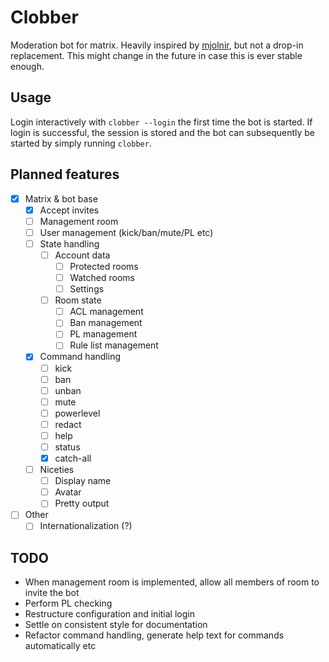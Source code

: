 # Clobber

Moderation bot for matrix. Heavily inspired by [mjolnir](https://github.com/matrix-org/mjolnir), but not a drop-in replacement. This might change in the future in case this is ever stable enough.

## Usage

Login interactively with `clobber --login` the first time the bot is started. If login is successful, the session is stored and the bot can subsequently be started by simply running `clobber`.

## Planned features

- [x] Matrix & bot base
  - [x] Accept invites
  - [ ] Management room
  - [ ] User management (kick/ban/mute/PL etc)
  - [ ] State handling
    - [ ] Account data
      - [ ] Protected rooms
      - [ ] Watched rooms
      - [ ] Settings
    - [ ] Room state
      - [ ] ACL management
      - [ ] Ban management
      - [ ] PL management
      - [ ] Rule list management
  - [x] Command handling
    - [ ] kick
    - [ ] ban
    - [ ] unban
    - [ ] mute
    - [ ] powerlevel
    - [ ] redact
    - [ ] help
    - [ ] status
    - [x] catch-all
  - [ ] Niceties
    - [ ] Display name
    - [ ] Avatar
    - [ ] Pretty output
- [ ] Other
  - [ ] Internationalization (?)

## TODO

- When management room is implemented, allow all members of room to invite the bot
- Perform PL checking
- Restructure configuration and initial login
- Settle on consistent style for documentation
- Refactor command handling, generate help text for commands automatically etc

